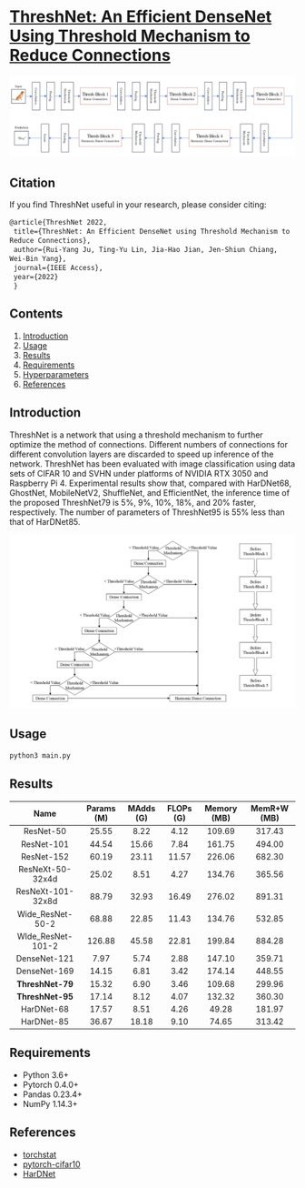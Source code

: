 # [ThreshNet: An Efficient DenseNet Using Threshold Mechanism to Reduce Connections](https://arxiv.org/abs/2201.03013)
<p align="center">
  <img src="Img/threshnet.jpg" width="640" title="threshnet">
</p>

## Citation
If you find ThreshNet useful in your research, please consider citing:

	@article{ThreshNet 2022,
	 title={ThreshNet: An Efficient DenseNet using Threshold Mechanism to Reduce Connections},
	 author={Rui-Yang Ju, Ting-Yu Lin, Jia-Hao Jian, Jen-Shiun Chiang, Wei-Bin Yang},
	 journal={IEEE Access},
	 year={2022}
	 }
	 
## Contents
1. [Introduction](#introduction)
2. [Usage](#Usage)
2. [Results](#Results)
3. [Requirements](#Requirements)
4. [Hyperparameters](#Hyperparameters)
5. [References](#References)

## Introduction
ThreshNet is a network that using a threshold mechanism to further optimize the method of connections. Different numbers of connections for different convolution layers are discarded to speed up inference of the network. ThreshNet has been evaluated with image classification using data sets of CIFAR 10 and SVHN under platforms of NVIDIA RTX 3050 and Raspberry Pi 4. Experimental results show that, compared with HarDNet68, GhostNet, MobileNetV2, ShuffleNet, and EfficientNet, the inference time of the proposed ThreshNet79 is 5%, 9%, 10%, 18%, and 20% faster, respectively. The number of parameters of ThreshNet95 is 55% less than that of HarDNet85.

 <img src="Img/threshold-mechanism.jpg" width="640" title="threshold-mechanism">

## Usage
```bash
python3 main.py
```

## Results
| Name | Params (M) | MAdds (G) | FLOPs (G) | Memory (MB) | MemR+W (MB)| 
| :---: | :---:  | :---:  | :---:  | :---:  | :---:  |
| ResNet-50  | 25.55  | 8.22 | 4.12 | 109.69 | 317.43 |
| ResNet-101  | 44.54  | 15.66 | 7.84 | 161.75 | 494.00 |
| ResNet-152  | 60.19  | 23.11 | 11.57 | 226.06 | 682.30 |
| ResNeXt-50-32x4d  | 25.02  | 8.51 | 4.27 | 134.76 | 365.56 |
| ResNeXt-101-32x8d  | 88.79  | 32.93 | 16.49 | 276.02 | 891.31 |
| Wide_ResNet-50-2  | 68.88  | 22.85 | 11.43 | 134.76 | 532.85 |
| WIde_ResNet-101-2  | 126.88  | 45.58 | 22.81 | 199.84 | 884.28 |
| DenseNet-121  | 7.97  | 5.74 | 2.88 | 147.10 | 359.71 |
| DenseNet-169  | 14.15  | 6.81 | 3.42| 174.14  | 448.55 |
| **ThreshNet-79** | 15.32  | 6.90 | 3.46 | 109.68  | 299.96 |
| **ThreshNet-95** | 17.14  | 8.12  | 4.07 | 132.32  | 360.30 | 
| HarDNet-68  | 17.57  | 8.51 | 4.26 | 49.28 | 181.97 |
| HarDNet-85  | 36.67  | 18.18 | 9.10 | 74.65  | 313.42 |

## Requirements
* Python 3.6+
* Pytorch 0.4.0+
* Pandas 0.23.4+
* NumPy 1.14.3+

## References
* [torchstat](https://github.com/Swall0w/torchstat)
* [pytorch-cifar10](https://github.com/soapisnotfat/pytorch-cifar10)
* [HarDNet](https://github.com/PingoLH/Pytorch-HarDNet)
